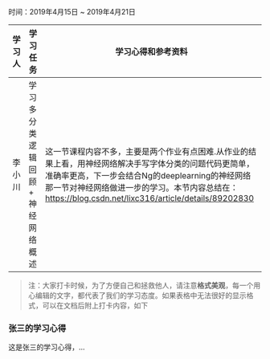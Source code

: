 时间：2019年4月15日 ~ 2019年4月21日

学习人|学习任务|学习心得和参考资料
------ | ------ | ------ 
李小川 | 学习多分类逻辑回顾 + 神经网络概述 | 这一节课程内容不多，主要是两个作业有点困难.从作业的结果上看，用神经网络解决手写字体分类的问题代码更简单，准确率更高，下一步会结合Ng的deeplearning的神经网络那一节对神经网络做进一步的学习。本节内容总结在：https://blog.csdn.net/lixc316/article/details/89202830
> 注：大家打卡时候，为了方便自己和拯救他人，请注意**格式美观**，每一个用心编辑的文字，都代表了我们的学习态度。如果表格中无法很好的显示格式，可以在文档后附上打卡内容，如下

### 张三的学习心得
这是张三的学习心得，...

